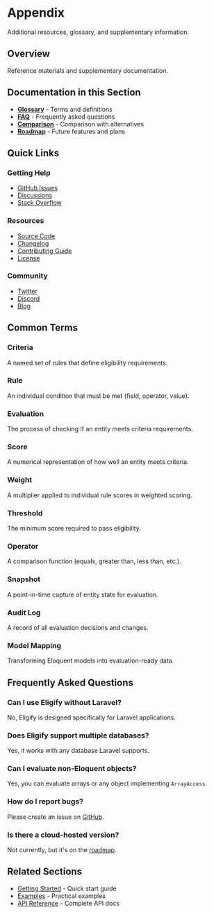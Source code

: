 # Appendix

Additional resources, glossary, and supplementary information.

## Overview

Reference materials and supplementary documentation.

## Documentation in this Section

- **[Glossary](glossary.md)** - Terms and definitions
- **[FAQ](faq.md)** - Frequently asked questions
- **[Comparison](comparison.md)** - Comparison with alternatives
- **[Roadmap](roadmap.md)** - Future features and plans

## Quick Links

### Getting Help

- [GitHub Issues](https://github.com/cleaniquecoders/eligify/issues)
- [Discussions](https://github.com/cleaniquecoders/eligify/discussions)
- [Stack Overflow](https://stackoverflow.com/questions/tagged/eligify)

### Resources

- [Source Code](https://github.com/cleaniquecoders/eligify)
- [Changelog](../../CHANGELOG.md)
- [Contributing Guide](../../CONTRIBUTING.md)
- [License](../../LICENSE.md)

### Community

- [Twitter](#)
- [Discord](#)
- [Blog](#)

## Common Terms

### Criteria

A named set of rules that define eligibility requirements.

### Rule

An individual condition that must be met (field, operator, value).

### Evaluation

The process of checking if an entity meets criteria requirements.

### Score

A numerical representation of how well an entity meets criteria.

### Weight

A multiplier applied to individual rule scores in weighted scoring.

### Threshold

The minimum score required to pass eligibility.

### Operator

A comparison function (equals, greater than, less than, etc.).

### Snapshot

A point-in-time capture of entity state for evaluation.

### Audit Log

A record of all evaluation decisions and changes.

### Model Mapping

Transforming Eloquent models into evaluation-ready data.

## Frequently Asked Questions

### Can I use Eligify without Laravel?

No, Eligify is designed specifically for Laravel applications.

### Does Eligify support multiple databases?

Yes, it works with any database Laravel supports.

### Can I evaluate non-Eloquent objects?

Yes, you can evaluate arrays or any object implementing `ArrayAccess`.

### How do I report bugs?

Please create an issue on [GitHub](https://github.com/cleaniquecoders/eligify/issues).

### Is there a cloud-hosted version?

Not currently, but it's on the [roadmap](roadmap.md).

## Related Sections

- [Getting Started](../01-getting-started/) - Quick start guide
- [Examples](../13-examples/) - Practical examples
- [API Reference](../14-reference/) - Complete API docs
